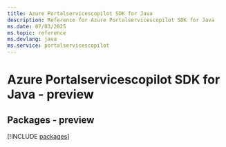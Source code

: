```yaml
---
title: Azure Portalservicescopilot SDK for Java
description: Reference for Azure Portalservicescopilot SDK for Java
ms.date: 07/03/2025
ms.topic: reference
ms.devlang: java
ms.service: portalservicescopilot
---
```

# Azure Portalservicescopilot SDK for Java - preview
## Packages - preview
[!INCLUDE [packages](portalservicescopilot-index.md)]